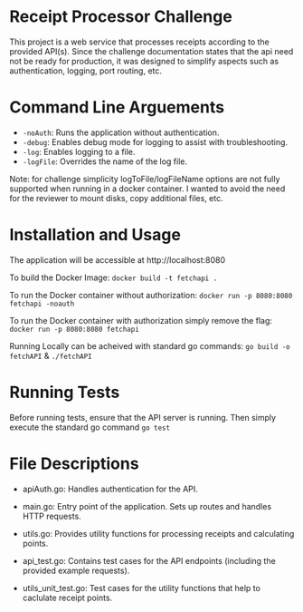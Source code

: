 # Receipt Processor Challenge

This project is a web service that processes receipts according to the provided API(s). Since the challenge documentation states that the api need not be ready for production, it was designed to simplify aspects such as authentication, logging, port routing, etc.

# Command Line Arguements

- `-noAuth`: Runs the application without authentication.
- `-debug`: Enables debug mode for logging to assist with troubleshooting.
- `-log`: Enables logging to a file.
- `-logFile`: Overrides the name of the log file.

Note: for challenge simplicity logToFile/logFileName options are not fully supported when running in a docker container. I wanted to avoid the need for the reviewer to mount disks, copy additional files, etc.

# Installation and Usage

The application will be accessible at http://localhost:8080

To build the Docker Image: `docker build -t fetchapi .`

To run the Docker container without authorization: `docker run -p 8080:8080 fetchapi -noauth`

To run the Docker container with authorization simply remove the flag: `docker run -p 8080:8080 fetchapi`

Running Locally can be acheived with standard go commands: `go build -o fetchAPI` & `./fetchAPI`

# Running Tests

Before running tests, ensure that the API server is running. Then simply execute the standard go command `go test`

# File Descriptions

- apiAuth.go: Handles authentication for the API.
- main.go: Entry point of the application. Sets up routes and handles HTTP requests.
- utils.go: Provides utility functions for processing receipts and calculating points.

- api_test.go: Contains test cases for the API endpoints (including the provided example requests).
- utils_unit_test.go: Test cases for the utility functions that help to caclulate receipt points.
